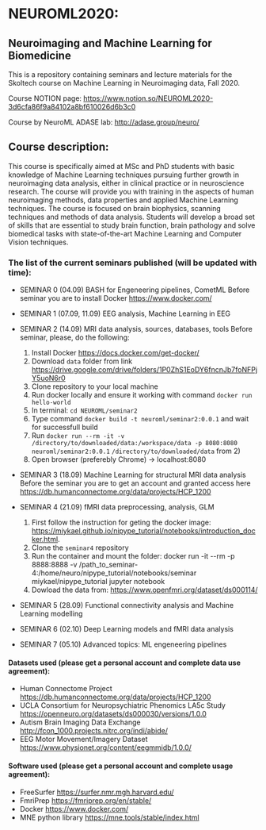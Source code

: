# NEUROML2020:


## Neuroimaging and Machine Learning for Biomedicine
This is a repository containing seminars and lecture materials for the Skoltech course on Machine Learning in Neuroimaging data, Fall 2020.

Course NOTION page: https://www.notion.so/NEUROML2020-3d6cfa86f9a84102a8bf610026d6b3c0

Course by NeuroML ADASE lab: http://adase.group/neuro/

## Course description:
This course is specifically aimed at MSc and PhD students with basic knowledge of Machine Learning techniques pursuing further growth in neuroimaging data analysis, either in clinical practice or in neuroscience research. The course will provide you with training in the aspects of human neuroimaging methods, data properties and applied Machine Learning techniques. The course is focused on brain biophysics, scanning techniques and methods of data analysis. Students will develop a broad set of skills that are essential to study brain function, brain pathology and solve biomedical tasks with state-of-the-art Machine Learning and Computer Vision techniques.​


### The list of the current seminars published (will be updated with time):

* SEMINAR 0 (04.09) BASH for Engeneering pipelines, CometML
   Before seminar you are to install Docker https://www.docker.com/
 
* SEMINAR 1 (07.09, 11.09) EEG analysis, Machine Learning in EEG

* SEMINAR 2 (14.09) MRI data analysis, sources, databases, tools 
  Before seminar, please, do the following:
    1) Install Docker https://docs.docker.com/get-docker/
    2) Download `data` folder from link https://drive.google.com/drive/folders/1P0ZhS1EoDY6fncnJb7foNFPjY5uoN6r0
    3) Clone repository to your local machine
    4) Run docker locally and ensure it working with command `docker run hello-world`
    5) In terminal: `cd NEUROML/seminar2`
    6) Type command `docker build -t neuroml/seminar2:0.0.1` and wait for successfull build
    7) Run `docker run --rm -it -v /directory/to/downloaded/data:/workspace/data -p 8080:8080 neuroml/seminar2:0.0.1`
    `/directory/to/downloaded/data` from 2)
    8) Open browser (preferebly Chrome) -> localhost:8080
* SEMINAR 3 (18.09) Machine Learning for structural MRI data analysis
  Before the seminar you are to get an account and granted access here https://db.humanconnectome.org/data/projects/HCP_1200
* SEMINAR 4 (21.09) fMRI data preprocessing, analysis, GLM
    1) First follow the instruction for geting the docker image: https://miykael.github.io/nipype_tutorial/notebooks/introduction_docker.html. 
    2) Clone the `seminar4` repository
    3) Run the container and mount the folder: docker run -it --rm -p 8888:8888 -v /path_to_seminar-4:/home/neuro/nipype_tutorial/notebooks/seminar miykael/nipype_tutorial jupyter notebook
    4) Dowload the data from: https://www.openfmri.org/dataset/ds000114/ 
* SEMINAR 5 (28.09) Functional connectivity analysis and Machine Learning modelling
* SEMINAR 6 (02.10) Deep Learning models and fMRI data analysis
* SEMINAR 7 (05.10) Advanced topics: ML engeneering pipelines

#### Datasets used (please get a personal account and complete data use agreement):
* Human Connectome Project https://db.humanconnectome.org/data/projects/HCP_1200
* UCLA Consortium for Neuropsychiatric Phenomics LA5c Study https://openneuro.org/datasets/ds000030/versions/1.0.0
* Autism Brain Imaging Data Exchange http://fcon_1000.projects.nitrc.org/indi/abide/
* EEG Motor Movement/Imagery Dataset https://www.physionet.org/content/eegmmidb/1.0.0/

#### Software used (please get a personal account and complete usage agreement):
* FreeSurfer https://surfer.nmr.mgh.harvard.edu/
* FmriPrep https://fmriprep.org/en/stable/
* Docker https://www.docker.com/
* MNE python library https://mne.tools/stable/index.html
